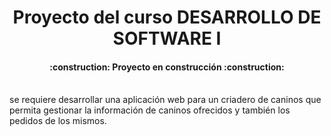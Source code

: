 <h1 align="center"> Proyecto del curso DESARROLLO DE SOFTWARE I </h1>
<h4 align="center"> :construction: Proyecto en construcción :construction:</h4> <br>
se requiere desarrollar una aplicación web para un criadero de caninos que permita
gestionar la información de caninos ofrecidos y también los pedidos de los mismos.
